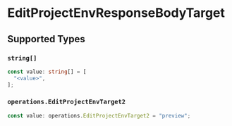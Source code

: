 # EditProjectEnvResponseBodyTarget


## Supported Types

### `string[]`

```typescript
const value: string[] = [
  "<value>",
];
```

### `operations.EditProjectEnvTarget2`

```typescript
const value: operations.EditProjectEnvTarget2 = "preview";
```

